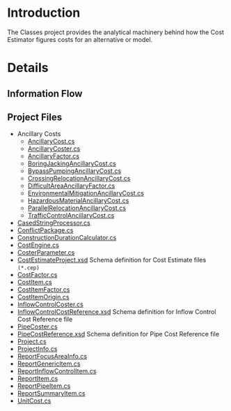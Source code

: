 # Introduction #

The Classes project provides the analytical machinery behind how the Cost Estimator figures costs for an alternative or model.

# Details #

## Information Flow ##

## Project Files ##

  * Ancillary Costs
    * [AncillaryCost.cs](CostEstimatorAncillaryCost.md)
    * [AncillaryCoster.cs](CostEstimatorAncillaryCoster.md)
    * [AncillaryFactor.cs](CostEstimatorAncillaryFactor.md)
    * [BoringJackingAncillaryCost.cs](CostEstimatorBoringJackingAncillaryCost.md)
    * [BypassPumpingAncillaryCost.cs](CostEstimatorBypassPumpingAncillaryCost.md)
    * [CrossingRelocationAncillaryCost.cs](CostEstimatorCrossingRelocationAncillaryCost.md)
    * [DifficultAreaAncillaryFactor.cs](CostEstimatorDifficultAreaAncillaryFactor.md)
    * [EnvironmentalMitigationAncillaryCost.cs](CostEstimatorEnvironmentalMitigationAncillaryCost.md)
    * [HazardousMaterialAncillaryCost.cs](CostEstimatorHazardousMaterialAncillaryCost.md)
    * [ParallelRelocationAncillaryCost.cs](CostEstimatorParallelRelocationAncillaryCost.md)
    * [TrafficControlAncillaryCost.cs](CostEstimatorTrafficControlAncillaryCost.md)
  * [CasedStringProcessor.cs](CostEstimatorCasedStringProcessor.md)
  * [ConflictPackage.cs](CostEstimatorConflictPackage.md)
  * [ConstructionDurationCalculator.cs](CostEstimatorConstructionDurationCalculator.md)
  * [CostEngine.cs](CostEstimatorCostEngine.md)
  * [CosterParameter.cs](CostEstimatorCosterParameter.md)
  * [CostEstimateProject.xsd](CostEstimatorCostEstimateProjectXSD.md) Schema definition for Cost Estimate files `(*.cep)`
  * [CostFactor.cs](CostEstimatorCostFactor.md)
  * [CostItem.cs](CostEstimatorCostItem.md)
  * [CostItemFactor.cs](CostEstimatorCostItemFactor.md)
  * [CostItemOrigin.cs](CostEstimatorCostItemOrigin.md)
  * [InflowControlCoster.cs](CostEstimatorInflowControlCoster.md)
  * [InflowControlCostReference.xsd](CostEstimatorInflowControlCostReferenceXSD.md) Schema definition for Inflow Control Cost Reference file
  * [PipeCoster.cs](CostEstimatorPipeCoster.md)
  * [PipeCostReference.xsd](CostEstimatorPipeCostReferenceXSD.md) Schema definition for Pipe Cost Reference file
  * [Project.cs](CostEstimatorProject.md)
  * [ProjectInfo.cs](CostEstimatorProjectInfo.md)
  * [ReportFocusAreaInfo.cs](CostEstimatorReportFocusAreaInfo.md)
  * [ReportGenericItem.cs](CostEstimatorReportGenericItem.md)
  * [ReportInflowControlItem.cs](CostEstimatorReportInflowControlItem.md)
  * [ReportItem.cs](CostEstimatorReportItem.md)
  * [ReportPipeItem.cs](CostEstimatorReportPipeItem.md)
  * [ReportSummaryItem.cs](CostEstimatorReportSummaryItem.md)
  * [UnitCost.cs](CostEstimatorUnitCost.md)